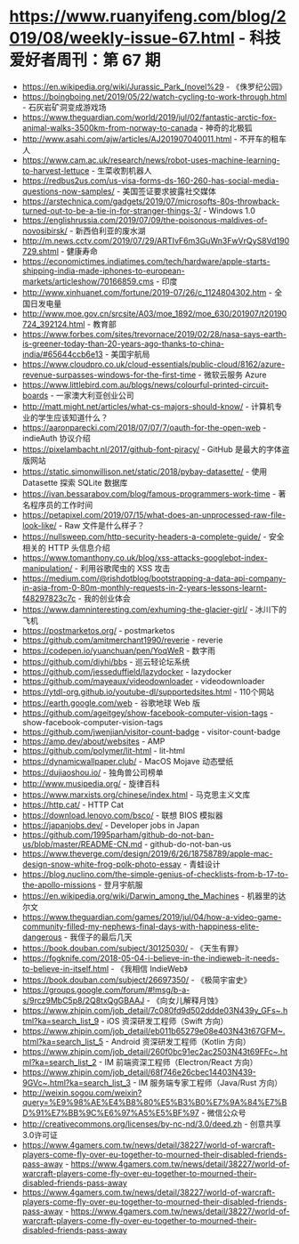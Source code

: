 # https://www.ruanyifeng.com/blog/2019/08/weekly-issue-67.html - 科技爱好者周刊：第 67 期

- https://en.wikipedia.org/wiki/Jurassic_Park_(novel%29 - 《侏罗纪公园》
- https://boingboing.net/2019/05/22/watch-cycling-to-work-through.html - 石灰岩矿洞变成游戏场
- https://www.theguardian.com/world/2019/jul/02/fantastic-arctic-fox-animal-walks-3500km-from-norway-to-canada - 神奇的北极狐
- http://www.asahi.com/ajw/articles/AJ201907040011.html - 不开车的租车人
- https://www.cam.ac.uk/research/news/robot-uses-machine-learning-to-harvest-lettuce - 生菜收割机器人
- https://redbus2us.com/us-visa-forms-ds-160-260-has-social-media-questions-now-samples/ - 美国签证要求披露社交媒体
- https://arstechnica.com/gadgets/2019/07/microsofts-80s-throwback-turned-out-to-be-a-tie-in-for-stranger-things-3/ - Windows 1.0
- https://englishrussia.com/2019/07/09/the-poisonous-maldives-of-novosibirsk/ - 新西伯利亚的废水湖
- http://m.news.cctv.com/2019/07/29/ARTIvF6m3GuWn3FwVrQyS8Vd190729.shtml - 健康寿命
- https://economictimes.indiatimes.com/tech/hardware/apple-starts-shipping-india-made-iphones-to-european-markets/articleshow/70166859.cms - 印度
- http://www.xinhuanet.com/fortune/2019-07/26/c_1124804302.htm - 全国日发电量
- http://www.moe.gov.cn/srcsite/A03/moe_1892/moe_630/201907/t20190724_392124.html - 教育部
- https://www.forbes.com/sites/trevornace/2019/02/28/nasa-says-earth-is-greener-today-than-20-years-ago-thanks-to-china-india/#65644ccb6e13 - 美国宇航局
- https://www.cloudpro.co.uk/cloud-essentials/public-cloud/8162/azure-revenue-surpasses-windows-for-the-first-time - 微软云服务 Azure
- https://www.littlebird.com.au/blogs/news/colourful-printed-circuit-boards - 一家澳大利亚创业公司
- http://matt.might.net/articles/what-cs-majors-should-know/ - 计算机专业的学生应该知道什么？
- https://aaronparecki.com/2018/07/07/7/oauth-for-the-open-web - indieAuth 协议介绍
- https://pixelambacht.nl/2017/github-font-piracy/ - GitHub 是最大的字体盗版网站
- https://static.simonwillison.net/static/2018/pybay-datasette/ - 使用 Datasette 探索 SQLite 数据库
- https://ivan.bessarabov.com/blog/famous-programmers-work-time - 著名程序员的工作时间
- https://petapixel.com/2019/07/15/what-does-an-unprocessed-raw-file-look-like/ - Raw 文件是什么样子？
- https://nullsweep.com/http-security-headers-a-complete-guide/ - 安全相关的 HTTP 头信息介绍
- https://www.tomanthony.co.uk/blog/xss-attacks-googlebot-index-manipulation/ - 利用谷歌爬虫的 XSS 攻击
- https://medium.com/@rishdotblog/bootstrapping-a-data-api-company-in-asia-from-0-80m-monthly-requests-in-2-years-lessons-learnt-f48297823c7c - 我的创业体会
- https://www.damninteresting.com/exhuming-the-glacier-girl/ - 冰川下的飞机
- https://postmarketos.org/ - postmarketos
- https://github.com/amitmerchant1990/reverie - reverie
- https://codepen.io/yuanchuan/pen/YoqWeR - 数字雨
- https://github.com/diyhi/bbs - 巡云轻论坛系统
- https://github.com/jesseduffield/lazydocker - lazydocker
- https://github.com/mayeaux/videodownloader - videodownloader
- https://ytdl-org.github.io/youtube-dl/supportedsites.html - 110个网站
- https://earth.google.com/web - 谷歌地球 Web 版
- https://github.com/ageitgey/show-facebook-computer-vision-tags - show-facebook-computer-vision-tags
- https://github.com/jwenjian/visitor-count-badge - visitor-count-badge
- https://amp.dev/about/websites - AMP
- https://github.com/polymer/lit-html - lit-html
- https://dynamicwallpaper.club/ - MacOS Mojave 动态壁纸
- https://dujiaoshou.io/ - 独角兽公司榜单
- http://www.musipedia.org/ - 旋律百科
- https://www.marxists.org/chinese/index.html - 马克思主义文库
- https://http.cat/ - HTTP Cat
- https://download.lenovo.com/bsco/ - 联想 BIOS 模拟器
- https://japanjobs.dev/ - Developer jobs in Japan
- https://github.com/1995parham/github-do-not-ban-us/blob/master/README-CN.md - github-do-not-ban-us
- https://www.theverge.com/design/2019/6/26/18758789/apple-mac-design-snow-white-frog-polk-photo-essay - 青蛙设计
- https://blog.nuclino.com/the-simple-genius-of-checklists-from-b-17-to-the-apollo-missions - 登月宇航服
- https://en.wikipedia.org/wiki/Darwin_among_the_Machines - 机器里的达尔文
- https://www.theguardian.com/games/2019/jul/04/how-a-video-game-community-filled-my-nephews-final-days-with-happiness-elite-dangerous - 我侄子的最后几天
- https://book.douban.com/subject/30125030/ - 《天生有罪》
- https://fogknife.com/2018-05-04-i-believe-in-the-indieweb-it-needs-to-believe-in-itself.html - 《我相信 IndieWeb》
- https://book.douban.com/subject/26697350/ - 《极简宇宙史》
- https://groups.google.com/forum/#!msg/b-a-s/9rcz9MbC5p8/2Q8txQgGBAAJ - 《向女儿解释月蚀》
- https://www.zhipin.com/job_detail/7c080fd9d502ddde03N439y_GFs~.html?ka=search_list_9 - iOS 资深研发工程师（Swift 方向）
- https://www.zhipin.com/job_detail/eb011b65279e08e403N43t67GFM~.html?ka=search_list_5 - Android 资深研发工程师（Kotlin 方向）
- https://www.zhipin.com/job_detail/260f0bc91ec2ac2503N43t69FFc~.html?ka=search_list_2 - IM 前端资深工程师（Electron/React 方向）
- https://www.zhipin.com/job_detail/68f746e26cbec14403N439-9GVc~.html?ka=search_list_3 - IM 服务端专家工程师（Java/Rust 方向）
- http://weixin.sogou.com/weixin?query=%E9%98%AE%E4%B8%80%E5%B3%B0%E7%9A%84%E7%BD%91%E7%BB%9C%E6%97%A5%E5%BF%97 - 微信公众号
- http://creativecommons.org/licenses/by-nc-nd/3.0/deed.zh - 创意共享3.0许可证
- https://www.4gamers.com.tw/news/detail/38227/world-of-warcraft-players-come-fly-over-eu-together-to-mourned-their-disabled-friends-pass-away - https://www.4gamers.com.tw/news/detail/38227/world-of-warcraft-players-come-fly-over-eu-together-to-mourned-their-disabled-friends-pass-away
- https://www.4gamers.com.tw/news/detail/38227/world-of-warcraft-players-come-fly-over-eu-together-to-mourned-their-disabled-friends-pass-away - https://www.4gamers.com.tw/news/detail/38227/world-of-warcraft-players-come-fly-over-eu-together-to-mourned-their-disabled-friends-pass-away